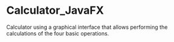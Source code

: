 # Calculator_JavaFX
Calculator using a graphical interface that allows performing the calculations of the four basic operations.
